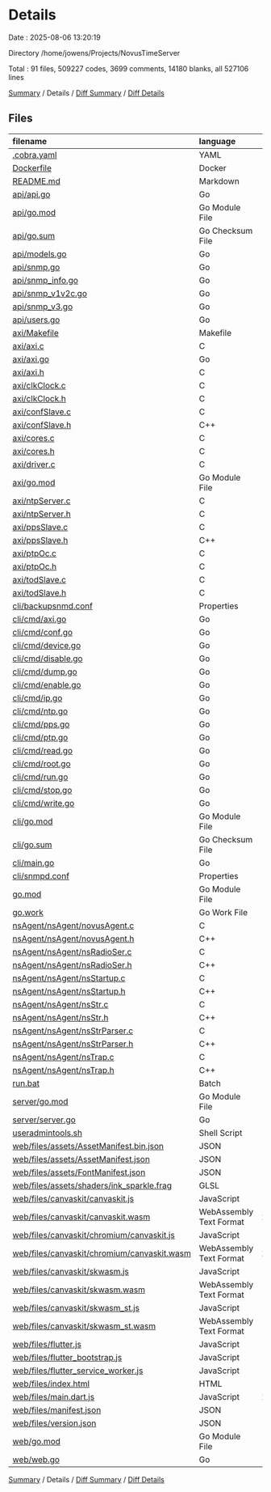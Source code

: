 # Details

Date : 2025-08-06 13:20:19

Directory /home/jowens/Projects/NovusTimeServer

Total : 91 files,  509227 codes, 3699 comments, 14180 blanks, all 527106 lines

[Summary](results.md) / Details / [Diff Summary](diff.md) / [Diff Details](diff-details.md)

## Files
| filename | language | code | comment | blank | total |
| :--- | :--- | ---: | ---: | ---: | ---: |
| [.cobra.yaml](/.cobra.yaml) | YAML | 4 | 0 | 0 | 4 |
| [Dockerfile](/Dockerfile) | Docker | 3 | 4 | 4 | 11 |
| [README.md](/README.md) | Markdown | 1 | 0 | 1 | 2 |
| [api/api.go](/api/api.go) | Go | 280 | 11 | 80 | 371 |
| [api/go.mod](/api/go.mod) | Go Module File | 40 | 0 | 4 | 44 |
| [api/go.sum](/api/go.sum) | Go Checksum File | 128 | 0 | 1 | 129 |
| [api/models.go](/api/models.go) | Go | 96 | 1 | 12 | 109 |
| [api/snmp.go](/api/snmp.go) | Go | 160 | 32 | 42 | 234 |
| [api/snmp\_info.go](/api/snmp_info.go) | Go | 87 | 6 | 28 | 121 |
| [api/snmp\_v1v2c.go](/api/snmp_v1v2c.go) | Go | 197 | 17 | 63 | 277 |
| [api/snmp\_v3.go](/api/snmp_v3.go) | Go | 205 | 12 | 53 | 270 |
| [api/users.go](/api/users.go) | Go | 310 | 12 | 81 | 403 |
| [axi/Makefile](/axi/Makefile) | Makefile | 18 | 0 | 9 | 27 |
| [axi/axi.c](/axi/axi.c) | C | 665 | 84 | 149 | 898 |
| [axi/axi.go](/axi/axi.go) | Go | 77 | 9 | 30 | 116 |
| [axi/axi.h](/axi/axi.h) | C | 38 | 4 | 20 | 62 |
| [axi/clkClock.c](/axi/clkClock.c) | C | 577 | 21 | 129 | 727 |
| [axi/clkClock.h](/axi/clkClock.h) | C | 81 | 9 | 8 | 98 |
| [axi/confSlave.c](/axi/confSlave.c) | C | 7 | 0 | 4 | 11 |
| [axi/confSlave.h](/axi/confSlave.h) | C++ | 8 | 0 | 4 | 12 |
| [axi/cores.c](/axi/cores.c) | C | 157 | 74 | 40 | 271 |
| [axi/cores.h](/axi/cores.h) | C | 95 | 2 | 15 | 112 |
| [axi/driver.c](/axi/driver.c) | C | 7 | 12 | 6 | 25 |
| [axi/go.mod](/axi/go.mod) | Go Module File | 2 | 0 | 2 | 4 |
| [axi/ntpServer.c](/axi/ntpServer.c) | C | 1,503 | 91 | 253 | 1,847 |
| [axi/ntpServer.h](/axi/ntpServer.h) | C | 107 | 7 | 15 | 129 |
| [axi/ppsSlave.c](/axi/ppsSlave.c) | C | 192 | 11 | 57 | 260 |
| [axi/ppsSlave.h](/axi/ppsSlave.h) | C++ | 30 | 0 | 7 | 37 |
| [axi/ptpOc.c](/axi/ptpOc.c) | C | 3,811 | 282 | 856 | 4,949 |
| [axi/ptpOc.h](/axi/ptpOc.h) | C | 242 | 10 | 16 | 268 |
| [axi/todSlave.c](/axi/todSlave.c) | C | 792 | 24 | 165 | 981 |
| [axi/todSlave.h](/axi/todSlave.h) | C | 79 | 0 | 10 | 89 |
| [cli/backupsnmd.conf](/cli/backupsnmd.conf) | Properties | 23 | 27 | 6 | 56 |
| [cli/cmd/axi.go](/cli/cmd/axi.go) | Go | 30 | 16 | 11 | 57 |
| [cli/cmd/conf.go](/cli/cmd/conf.go) | Go | 23 | 11 | 11 | 45 |
| [cli/cmd/device.go](/cli/cmd/device.go) | Go | 45 | 15 | 17 | 77 |
| [cli/cmd/disable.go](/cli/cmd/disable.go) | Go | 25 | 21 | 12 | 58 |
| [cli/cmd/dump.go](/cli/cmd/dump.go) | Go | 61 | 14 | 14 | 89 |
| [cli/cmd/enable.go](/cli/cmd/enable.go) | Go | 20 | 12 | 9 | 41 |
| [cli/cmd/ip.go](/cli/cmd/ip.go) | Go | 34 | 23 | 12 | 69 |
| [cli/cmd/ntp.go](/cli/cmd/ntp.go) | Go | 31 | 48 | 12 | 91 |
| [cli/cmd/pps.go](/cli/cmd/pps.go) | Go | 30 | 42 | 12 | 84 |
| [cli/cmd/ptp.go](/cli/cmd/ptp.go) | Go | 31 | 46 | 13 | 90 |
| [cli/cmd/read.go](/cli/cmd/read.go) | Go | 31 | 11 | 12 | 54 |
| [cli/cmd/root.go](/cli/cmd/root.go) | Go | 22 | 12 | 8 | 42 |
| [cli/cmd/run.go](/cli/cmd/run.go) | Go | 26 | 11 | 14 | 51 |
| [cli/cmd/stop.go](/cli/cmd/stop.go) | Go | 20 | 13 | 11 | 44 |
| [cli/cmd/write.go](/cli/cmd/write.go) | Go | 23 | 11 | 13 | 47 |
| [cli/go.mod](/cli/go.mod) | Go Module File | 7 | 0 | 4 | 11 |
| [cli/go.sum](/cli/go.sum) | Go Checksum File | 10 | 0 | 1 | 11 |
| [cli/main.go](/cli/main.go) | Go | 7 | 7 | 5 | 19 |
| [cli/snmpd.conf](/cli/snmpd.conf) | Properties | 14 | 27 | 9 | 50 |
| [go.mod](/go.mod) | Go Module File | 2 | 0 | 2 | 4 |
| [go.work](/go.work) | Go Work File | 8 | 0 | 2 | 10 |
| [nsAgent/nsAgent/novusAgent.c](/nsAgent/nsAgent/novusAgent.c) | C | 2,596 | 1,573 | 996 | 5,165 |
| [nsAgent/nsAgent/novusAgent.h](/nsAgent/nsAgent/novusAgent.h) | C++ | 365 | 20 | 58 | 443 |
| [nsAgent/nsAgent/nsRadioSer.c](/nsAgent/nsAgent/nsRadioSer.c) | C | 69 | 38 | 17 | 124 |
| [nsAgent/nsAgent/nsRadioSer.h](/nsAgent/nsAgent/nsRadioSer.h) | C++ | 4 | 15 | 4 | 23 |
| [nsAgent/nsAgent/nsStartup.c](/nsAgent/nsAgent/nsStartup.c) | C | 353 | 146 | 111 | 610 |
| [nsAgent/nsAgent/nsStartup.h](/nsAgent/nsAgent/nsStartup.h) | C++ | 26 | 15 | 11 | 52 |
| [nsAgent/nsAgent/nsStr.c](/nsAgent/nsAgent/nsStr.c) | C | 125 | 64 | 29 | 218 |
| [nsAgent/nsAgent/nsStr.h](/nsAgent/nsAgent/nsStr.h) | C++ | 7 | 15 | 4 | 26 |
| [nsAgent/nsAgent/nsStrParser.c](/nsAgent/nsAgent/nsStrParser.c) | C | 769 | 286 | 147 | 1,202 |
| [nsAgent/nsAgent/nsStrParser.h](/nsAgent/nsAgent/nsStrParser.h) | C++ | 21 | 240 | 39 | 300 |
| [nsAgent/nsAgent/nsTrap.c](/nsAgent/nsAgent/nsTrap.c) | C | 150 | 86 | 65 | 301 |
| [nsAgent/nsAgent/nsTrap.h](/nsAgent/nsAgent/nsTrap.h) | C++ | 43 | 15 | 9 | 67 |
| [run.bat](/run.bat) | Batch | 2 | 0 | 0 | 2 |
| [server/go.mod](/server/go.mod) | Go Module File | 2 | 0 | 2 | 4 |
| [server/server.go](/server/server.go) | Go | 1 | 0 | 1 | 2 |
| [useradmintools.sh](/useradmintools.sh) | Shell Script | 65 | 34 | 20 | 119 |
| [web/files/assets/AssetManifest.bin.json](/web/files/assets/AssetManifest.bin.json) | JSON | 1 | 0 | 0 | 1 |
| [web/files/assets/AssetManifest.json](/web/files/assets/AssetManifest.json) | JSON | 1 | 0 | 0 | 1 |
| [web/files/assets/FontManifest.json](/web/files/assets/FontManifest.json) | JSON | 1 | 0 | 0 | 1 |
| [web/files/assets/shaders/ink\_sparkle.frag](/web/files/assets/shaders/ink_sparkle.frag) | GLSL | 126 | 0 | 0 | 126 |
| [web/files/canvaskit/canvaskit.js](/web/files/canvaskit/canvaskit.js) | JavaScript | 187 | 0 | 6 | 193 |
| [web/files/canvaskit/canvaskit.wasm](/web/files/canvaskit/canvaskit.wasm) | WebAssembly Text Format | 128,362 | 0 | 3,990 | 132,352 |
| [web/files/canvaskit/chromium/canvaskit.js](/web/files/canvaskit/chromium/canvaskit.js) | JavaScript | 187 | 0 | 6 | 193 |
| [web/files/canvaskit/chromium/canvaskit.wasm](/web/files/canvaskit/chromium/canvaskit.wasm) | WebAssembly Text Format | 106,734 | 0 | 2,906 | 109,640 |
| [web/files/canvaskit/skwasm.js](/web/files/canvaskit/skwasm.js) | JavaScript | 152 | 1 | 6 | 159 |
| [web/files/canvaskit/skwasm.wasm](/web/files/canvaskit/skwasm.wasm) | WebAssembly Text Format | 55,865 | 0 | 1,675 | 57,540 |
| [web/files/canvaskit/skwasm\_st.js](/web/files/canvaskit/skwasm_st.js) | JavaScript | 129 | 0 | 6 | 135 |
| [web/files/canvaskit/skwasm\_st.wasm](/web/files/canvaskit/skwasm_st.wasm) | WebAssembly Text Format | 55,304 | 0 | 1,678 | 56,982 |
| [web/files/flutter.js](/web/files/flutter.js) | JavaScript | 3 | 1 | 1 | 5 |
| [web/files/flutter\_bootstrap.js](/web/files/flutter_bootstrap.js) | JavaScript | 12 | 1 | 4 | 17 |
| [web/files/flutter\_service\_worker.js](/web/files/flutter_service_worker.js) | JavaScript | 174 | 31 | 3 | 208 |
| [web/files/index.html](/web/files/index.html) | HTML | 19 | 15 | 5 | 39 |
| [web/files/main.dart.js](/web/files/main.dart.js) | JavaScript | 146,809 | 0 | 1 | 146,810 |
| [web/files/manifest.json](/web/files/manifest.json) | JSON | 35 | 0 | 1 | 36 |
| [web/files/version.json](/web/files/version.json) | JSON | 1 | 0 | 0 | 1 |
| [web/go.mod](/web/go.mod) | Go Module File | 2 | 0 | 2 | 4 |
| [web/web.go](/web/web.go) | Go | 3 | 1 | 3 | 7 |

[Summary](results.md) / Details / [Diff Summary](diff.md) / [Diff Details](diff-details.md)